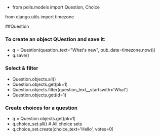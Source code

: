 - from polls.models import Question, Choice

from django.utils import timezone

##Question
### To create an object QUestion and save it:
- q = Question(question_text="What's new", pub_date=timezone.now())
- q.save()


### Select & filter
- Question.objects.all()
- Question.objects.get(pk=1)
- Question.objects.filter(question_text__startswith='What')
- Question.objects.get(id=1)


### Create choices for a question
- q = Question.objects.get(pk=1)
- q.choice_set.all() # All choice sets
- q.choice_set.create(choice_text='Hello', votes=0)
